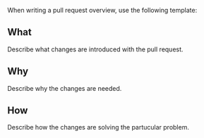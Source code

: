 When writing a pull request overview, use the following template:

## What
Describe what changes are introduced with the pull request.

## Why
Describe why the changes are needed.

## How
Describe how the changes are solving the partucular problem.
